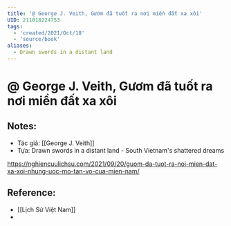 ```yaml
---
title: '@ George J. Veith, Gươm đã tuốt ra nơi miền đất xa xôi'
UID: 211018224753
tags:
  - 'created/2021/Oct/18'
  - 'source/book'
aliases:
  - Drawn swords in a distant land
---
```

# @ George J. Veith, Gươm đã tuốt ra nơi miền đất xa xôi

## Notes:
- Tác giả: [[George J. Veith]]
- Tựa: Drawn swords in a distant land - South Vietnam's shattered dreams

https://nghiencuulichsu.com/2021/09/20/guom-da-tuot-ra-noi-mien-dat-xa-xoi-nhung-uoc-mo-tan-vo-cua-mien-nam/

## Reference:
- [[Lịch Sử Việt Nam]]
- 
